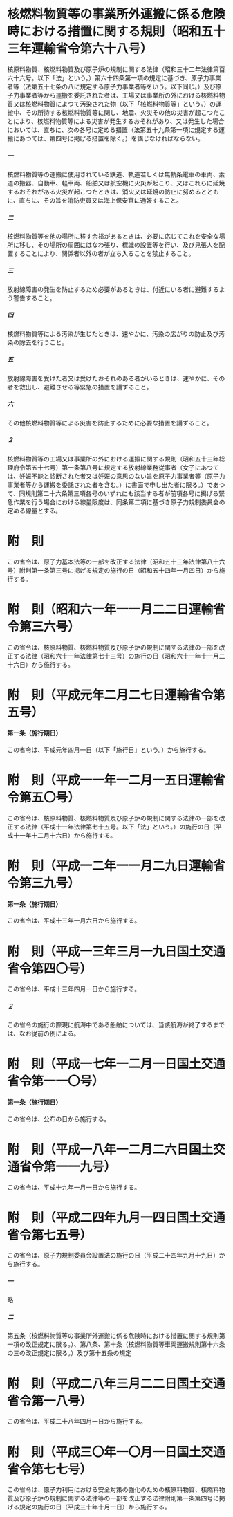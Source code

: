 # 核燃料物質等の事業所外運搬に係る危険時における措置に関する規則（昭和五十三年運輸省令第六十八号）
核原料物質、核燃料物質及び原子炉の規制に関する法律（昭和三十二年法律第百六十六号。以下「法」という。）第六十四条第一項の規定に基づき、原子力事業者等（法第五十七条の八に規定する原子力事業者等をいう。以下同じ。）及び原子力事業者等から運搬を委託された者は、工場又は事業所の外における核燃料物質又は核燃料物質によつて汚染された物（以下「核燃料物質等」という。）の運搬中、その所持する核燃料物質等に関し、地震、火災その他の災害が起こつたことにより、核燃料物質等による災害が発生するおそれがあり、又は発生した場合においては、直ちに、次の各号に定める措置（法第五十九条第一項に規定する運搬にあつては、第四号に掲げる措置を除く。）を講じなければならない。
##### 一
核燃料物質等の運搬に使用されている鉄道、軌道若しくは無軌条電車の車両、索道の搬器、自動車、軽車両、船舶又は航空機に火災が起こり、又はこれらに延焼するおそれがある火災が起こつたときは、消火又は延焼の防止に努めるとともに、直ちに、その旨を消防吏員又は海上保安官に通報すること。
##### 二
核燃料物質等を他の場所に移す余裕があるときは、必要に応じてこれを安全な場所に移し、その場所の周囲にはなわ張り、標識の設置等を行い、及び見張人を配置することにより、関係者以外の者が立ち入ることを禁止すること。
##### 三
放射線障害の発生を防止するため必要があるときは、付近にいる者に避難するよう警告すること。
##### 四
核燃料物質等による汚染が生じたときは、速やかに、汚染の広がりの防止及び汚染の除去を行うこと。
##### 五
放射線障害を受けた者又は受けたおそれのある者がいるときは、速やかに、その者を救出し、避難させる等緊急の措置を講ずること。
##### 六
その他核燃料物質等による災害を防止するために必要な措置を講ずること。
##### ２
核燃料物質等の工場又は事業所の外における運搬に関する規則（昭和五十三年総理府令第五十七号）第一条第八号に規定する放射線業務従事者（女子にあつては、妊娠不能と診断された者又は妊娠の意思のない旨を原子力事業者等（原子力事業者等から運搬を委託された者を含む。）に書面で申し出た者に限る。）であつて、同規則第二十六条第三項各号のいずれにも該当する者が前項各号に掲げる緊急作業を行う場合における線量限度は、同条第二項に基づき原子力規制委員会の定める線量とする。
# 附　則
この省令は、原子力基本法等の一部を改正する法律（昭和五十三年法律第八十六号）附則第一条第三号に掲げる規定の施行の日（昭和五十四年一月四日）から施行する。
# 附　則（昭和六一年一一月二二日運輸省令第三六号）
この省令は、核原料物質、核燃料物質及び原子炉の規制に関する法律の一部を改正する法律（昭和六十一年法律第七十三号）の施行の日（昭和六十一年十一月二十六日）から施行する。
# 附　則（平成元年二月二七日運輸省令第五号）
#### 第一条（施行期日）
この省令は、平成元年四月一日（以下「施行日」という。）から施行する。
# 附　則（平成一一年一二月一五日運輸省令第五〇号）
この省令は、核原料物質、核燃料物質及び原子炉の規制に関する法律の一部を改正する法律（平成十一年法律第七十五号。以下「法」という。）の施行の日（平成十一年十二月十六日）から施行する。
# 附　則（平成一二年一一月二九日運輸省令第三九号）
#### 第一条（施行期日）
この省令は、平成十三年一月六日から施行する。
# 附　則（平成一三年三月一九日国土交通省令第四〇号）
この省令は、平成十三年四月一日から施行する。
##### ２
この省令の施行の際現に航海中である船舶については、当該航海が終了するまでは、なお従前の例による。
# 附　則（平成一七年一二月一日国土交通省令第一一〇号）
#### 第一条（施行期日）
この省令は、公布の日から施行する。
# 附　則（平成一八年一二月二六日国土交通省令第一一九号）
この省令は、平成十九年一月一日から施行する。
# 附　則（平成二四年九月一四日国土交通省令第七五号）
この省令は、原子力規制委員会設置法の施行の日（平成二十四年九月十九日）から施行する。
##### 一
略
##### 二
第五条（核燃料物質等の事業所外運搬に係る危険時における措置に関する規則第一項の改正規定に限る。）、第八条、第十条（核燃料物質等車両運搬規則第十六条の三の改正規定に限る。）及び第十五条の規定
# 附　則（平成二八年三月二二日国土交通省令第一八号）
この省令は、平成二十八年四月一日から施行する。
# 附　則（平成三〇年一〇月一日国土交通省令第七七号）
この省令は、原子力利用における安全対策の強化のための核原料物質、核燃料物質及び原子炉の規制に関する法律等の一部を改正する法律附則第一条第四号に掲げる規定の施行の日（平成三十年十月一日）から施行する。
